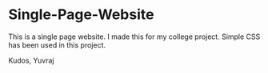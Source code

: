 # Single-Page-Website
This is a single page website.
I made this for my college project. 
Simple CSS has been used in this project.

Kudos,
Yuvraj
